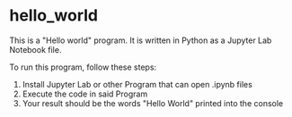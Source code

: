 # hello_world

This is a "Hello world" program. It is written in Python as a Jupyter Lab Notebook file.

To run this program, follow these steps:

1. Install Jupyter Lab or other Program that can open .ipynb files
2. Execute the code in said Program
3. Your result should be the words "Hello World" printed into the console


